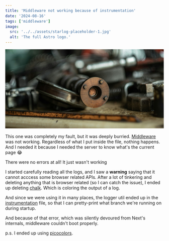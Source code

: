 ```yaml
---
title: 'Middleware not working because of instrumentation'
date: '2024-08-16'
tags: ['middleware']
image:
  src: '../../assets/starlog-placeholder-1.jpg'
  alt: 'The full Astro logo.'
---
```


![Instrumentation](./images/tahamie-farooqui-WFo6cCRHLx8-unsplash.jpg)

This one was completely my fault, but it was deeply burried. [Middleware](https://nextjs.org/docs/13/app/building-your-application/routing/middleware) was not working. Regardless of what I put inside the file, nothing happens. And I needed it because I needed the server to know what's the current page 😂

There were no errors at all! It just wasn't working

I started carefully reading all the logs, and I saw a **warning** saying that it cannot acccess some browser related APIs. After a lot of tinkering and deleting anything that is browser related (so I can catch the issue), I ended up deleting [chalk](https://www.npmjs.com/package/chalk). Which is coloring the output of a log.

And since we were using it in many places, the logger util ended up in the [instrumentation](https://nextjs.org/docs/13/app/building-your-application/optimizing/instrumentation) file, so that I can pretty-print what branch we're running on during startup.

And because of that error, which was silently devoured from Next's internals, middleware couldn't boot properly.

p.s.
I ended up using [picocolors](https://www.npmjs.com/package/picocolors).
